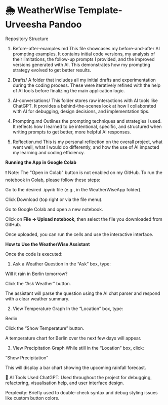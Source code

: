 # 🌦️ WeatherWise Template- Urveesha Pandoo
Repository Structure
1. Before-after-examples.md
This file showcases my before-and-after AI prompting examples. It contains initial code versions, my analysis of their limitations, the follow-up prompts I provided, and the improved versions generated with AI. This demonstrates how my prompting strategy evolved to get better results.

2. Drafts/
A folder that includes all my initial drafts and experimentation during the coding process. These were iteratively refined with the help of AI tools before finalizing the main application logic.

3. AI-conversations/
This folder stores raw interactions with AI tools like ChatGPT. It provides a behind-the-scenes look at how I collaborated with AI for debugging, design decisions, and implementation tips.

4. Prompting.md
Outlines the prompting techniques and strategies I used. It reflects how I learned to be intentional, specific, and structured when writing prompts to get better, more helpful AI responses.

5. Reflection.md
This is my personal reflection on the overall project, what went well, what I would do differently, and how the use of AI impacted my learning and coding efficiency.

**Running the App in Google Colab**

❗ Note: The "Open in Colab" button is not enabled on my GitHub.
To run the notebook in Colab, please follow these steps:

Go to the desired .ipynb file (e.g., in the WeatherWiseApp folder).

Click Download (top right or via the file menu).

Go to Google Colab and open a new notebook.

Click on **File → Upload notebook**, then select the file you downloaded from GitHub.

Once uploaded, you can run the cells and use the interactive interface.

**How to Use the WeatherWise Assistant**

Once the code is executed:

1. Ask a Weather Question
In the “Ask” box, type:

Will it rain in Berlin tomorrow?

Click the “Ask Weather” button.

The assistant will parse the question using the AI chat parser and respond with a clear weather summary.

2. View Temperature Graph
In the “Location” box, type:

Berlin

Click the “Show Temperature” button.

A temperature chart for Berlin over the next few days will appear.

3. View Precipitation Graph
While still in the “Location” box, click:

“Show Precipitation”

This will display a bar chart showing the upcoming rainfall forecast.

🧠 AI Tools Used
ChatGPT: Used throughout the project for debugging, refactoring, visualisation help, and user interface design.

Perplexity: Briefly used to double-check syntax and debug styling issues like custom button colors.

